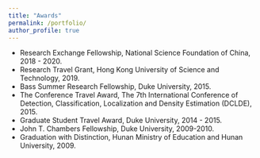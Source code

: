 ```yaml
---
title: "Awards"
permalink: /portfolio/
author_profile: true
---
```


* Research Exchange Fellowship, National Science Foundation of China, 2018 - 2020.
* Research Travel Grant, Hong Kong University of Science and Technology, 2019. 
* Bass Summer Research Fellowship, Duke University, 2015. 
* The Conference Travel Award, The 7th International Conference of Detection, Classification, Localization and Density Estimation (DCLDE), 2015.
* Graduate Student Travel Award, Duke University, 2014 - 2015. 
* John T. Chambers Fellowship, Duke University, 2009-2010.
* Graduation with Distinction, Hunan Ministry of Education and Hunan University, 2009.

